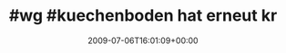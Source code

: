 ---
retweeted: false
source: <a href="http://twitter.com" rel="nofollow">Twitter Web Client</a>
entities:
  hashtags:
  - text: wg
    indices:
    - '0'
    - '3'
  - text: kuechenboden
    indices:
    - '4'
    - '17'
  symbols: []
  user_mentions: []
  urls: []
display_text_range:
- '0'
- '116'
favorite_count: '0'
id_str: '2498739174'
truncated: false
retweet_count: '0'
id: '2498739174'
created_at: Mon Jul 06 16:01:09 +0000 2009
favorited: false
full_text: "#wg #kuechenboden hat erneut kritische Schwelle überschritten. Biete den
  Gästen Gummistiefel anstatt Hausschuhen an."
lang: de
tags:
- wg
- kuechenboden
- pesos:twitter
date: '2009-07-06T16:01:09+00:00'
src: https://twitter.com/bascht/status/2498739174
original_url: https://twitter.com/bascht/status/2498739174
type: twitter_tweet
text: "#wg #kuechenboden hat erneut kritische Schwelle überschritten. Biete den Gästen
  Gummistiefel anstatt Hausschuhen an."
title: "#wg #kuechenboden hat erneut kr"

---